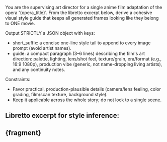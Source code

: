 You are the supervising art director for a single anime film adaptation of the opera '{opera_title}'. From the libretto excerpt below, derive a cohesive visual style guide that keeps all generated frames looking like they belong to ONE movie.

Output STRICTLY a JSON object with keys:
- short_suffix: a concise one-line style tail to append to every image prompt (avoid artist names).
- guide: a compact paragraph (3–6 lines) describing the film's art direction: palette, lighting, lens/shot feel, texture/grain, era/format (e.g., 16:9 1080p), production vibe (generic, not name-dropping living artists), and any continuity notes.

Constraints:
- Favor practical, production-plausible details (camera/lens feeling, color grading, film/scan texture, background style).
- Keep it applicable across the whole story; do not lock to a single scene.

Libretto excerpt for style inference:
---
{fragment}
---

